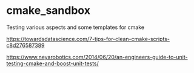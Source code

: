# cmake_sandbox
Testing various aspects and some templates for cmake

https://towardsdatascience.com/7-tips-for-clean-cmake-scripts-c8d276587389

https://www.neyarobotics.com/2014/06/20/an-engineers-guide-to-unit-testing-cmake-and-boost-unit-tests/
